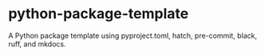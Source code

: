 # python-package-template
A Python package template using pyproject.toml, hatch, pre-commit, black, ruff, and mkdocs. 

